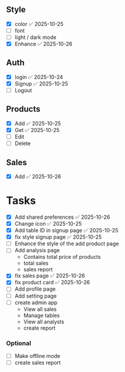 ## Style
- [x] color ✅ 2025-10-25
- [ ] font
- [ ] light / dark mode
- [x] Enhance ✅ 2025-10-26
## Auth
- [x] login ✅ 2025-10-24
- [x] Signup ✅ 2025-10-25
- [ ] Logout

## Products
- [x] Add ✅ 2025-10-25
- [x] Get ✅ 2025-10-25
- [ ] Edit
- [ ] Delete

## Sales
- [x] Add ✅ 2025-10-26

# Tasks
- [x] Add shared preferences ✅ 2025-10-26
- [x] Change icon ✅ 2025-10-25
- [x] Add table ID in signup page ✅ 2025-10-25
- [x] fix style signup page ✅ 2025-10-25
- [ ] Enhance the style of the add product page
- [ ] Add analysis page
	- Contains total price of products
	- total sales
	- sales report
- [x] fix sales page ✅ 2025-10-26
- [x] fix product card ✅ 2025-10-26
- [ ] Add profile page
- [ ] Add setting page
- [ ] create admin app
	- View all sales
	- Manage tables
	- View all analysts
	- create report 



### Optional
- [ ] Make offline mode
- [ ] create sales report